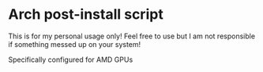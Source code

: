 # Arch post-install script

This is for my personal usage only! Feel free to use but I am not responsible if something messed up on your system!

Specifically configured for AMD GPUs